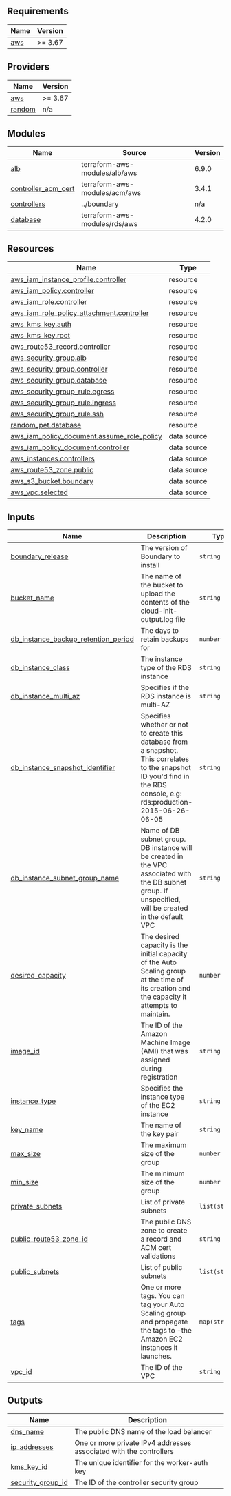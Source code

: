 <!-- BEGIN_TF_DOCS -->
## Requirements

| Name | Version |
|------|---------|
| <a name="requirement_aws"></a> [aws](#requirement\_aws) | >= 3.67 |

## Providers

| Name | Version |
|------|---------|
| <a name="provider_aws"></a> [aws](#provider\_aws) | >= 3.67 |
| <a name="provider_random"></a> [random](#provider\_random) | n/a |

## Modules

| Name | Source | Version |
|------|--------|---------|
| <a name="module_alb"></a> [alb](#module\_alb) | terraform-aws-modules/alb/aws | 6.9.0 |
| <a name="module_controller_acm_cert"></a> [controller\_acm\_cert](#module\_controller\_acm\_cert) | terraform-aws-modules/acm/aws | 3.4.1 |
| <a name="module_controllers"></a> [controllers](#module\_controllers) | ../boundary | n/a |
| <a name="module_database"></a> [database](#module\_database) | terraform-aws-modules/rds/aws | 4.2.0 |

## Resources

| Name | Type |
|------|------|
| [aws_iam_instance_profile.controller](https://registry.terraform.io/providers/hashicorp/aws/latest/docs/resources/iam_instance_profile) | resource |
| [aws_iam_policy.controller](https://registry.terraform.io/providers/hashicorp/aws/latest/docs/resources/iam_policy) | resource |
| [aws_iam_role.controller](https://registry.terraform.io/providers/hashicorp/aws/latest/docs/resources/iam_role) | resource |
| [aws_iam_role_policy_attachment.controller](https://registry.terraform.io/providers/hashicorp/aws/latest/docs/resources/iam_role_policy_attachment) | resource |
| [aws_kms_key.auth](https://registry.terraform.io/providers/hashicorp/aws/latest/docs/resources/kms_key) | resource |
| [aws_kms_key.root](https://registry.terraform.io/providers/hashicorp/aws/latest/docs/resources/kms_key) | resource |
| [aws_route53_record.controller](https://registry.terraform.io/providers/hashicorp/aws/latest/docs/resources/route53_record) | resource |
| [aws_security_group.alb](https://registry.terraform.io/providers/hashicorp/aws/latest/docs/resources/security_group) | resource |
| [aws_security_group.controller](https://registry.terraform.io/providers/hashicorp/aws/latest/docs/resources/security_group) | resource |
| [aws_security_group.database](https://registry.terraform.io/providers/hashicorp/aws/latest/docs/resources/security_group) | resource |
| [aws_security_group_rule.egress](https://registry.terraform.io/providers/hashicorp/aws/latest/docs/resources/security_group_rule) | resource |
| [aws_security_group_rule.ingress](https://registry.terraform.io/providers/hashicorp/aws/latest/docs/resources/security_group_rule) | resource |
| [aws_security_group_rule.ssh](https://registry.terraform.io/providers/hashicorp/aws/latest/docs/resources/security_group_rule) | resource |
| [random_pet.database](https://registry.terraform.io/providers/hashicorp/random/latest/docs/resources/pet) | resource |
| [aws_iam_policy_document.assume_role_policy](https://registry.terraform.io/providers/hashicorp/aws/latest/docs/data-sources/iam_policy_document) | data source |
| [aws_iam_policy_document.controller](https://registry.terraform.io/providers/hashicorp/aws/latest/docs/data-sources/iam_policy_document) | data source |
| [aws_instances.controllers](https://registry.terraform.io/providers/hashicorp/aws/latest/docs/data-sources/instances) | data source |
| [aws_route53_zone.public](https://registry.terraform.io/providers/hashicorp/aws/latest/docs/data-sources/route53_zone) | data source |
| [aws_s3_bucket.boundary](https://registry.terraform.io/providers/hashicorp/aws/latest/docs/data-sources/s3_bucket) | data source |
| [aws_vpc.selected](https://registry.terraform.io/providers/hashicorp/aws/latest/docs/data-sources/vpc) | data source |

## Inputs

| Name | Description | Type | Default | Required |
|------|-------------|------|---------|:--------:|
| <a name="input_boundary_release"></a> [boundary\_release](#input\_boundary\_release) | The version of Boundary to install | `string` | `"0.7.5"` | no |
| <a name="input_bucket_name"></a> [bucket\_name](#input\_bucket\_name) | The name of the bucket to upload the contents of the cloud-init-output.log file | `string` | n/a | yes |
| <a name="input_db_instance_backup_retention_period"></a> [db\_instance\_backup\_retention\_period](#input\_db\_instance\_backup\_retention\_period) | The days to retain backups for | `number` | `7` | no |
| <a name="input_db_instance_class"></a> [db\_instance\_class](#input\_db\_instance\_class) | The instance type of the RDS instance | `string` | `"db.t3.micro"` | no |
| <a name="input_db_instance_multi_az"></a> [db\_instance\_multi\_az](#input\_db\_instance\_multi\_az) | Specifies if the RDS instance is multi-AZ | `string` | `false` | no |
| <a name="input_db_instance_snapshot_identifier"></a> [db\_instance\_snapshot\_identifier](#input\_db\_instance\_snapshot\_identifier) | Specifies whether or not to create this database from a snapshot. This correlates to the snapshot ID you'd find in the RDS console, e.g: rds:production-2015-06-26-06-05 | `string` | `null` | no |
| <a name="input_db_instance_subnet_group_name"></a> [db\_instance\_subnet\_group\_name](#input\_db\_instance\_subnet\_group\_name) | Name of DB subnet group. DB instance will be created in the VPC associated with the DB subnet group. If unspecified, will be created in the default VPC | `string` | n/a | yes |
| <a name="input_desired_capacity"></a> [desired\_capacity](#input\_desired\_capacity) | The desired capacity is the initial capacity of the Auto Scaling group at the time of its creation and the capacity it attempts to maintain. | `number` | `3` | no |
| <a name="input_image_id"></a> [image\_id](#input\_image\_id) | The ID of the Amazon Machine Image (AMI) that was assigned during registration | `string` | n/a | yes |
| <a name="input_instance_type"></a> [instance\_type](#input\_instance\_type) | Specifies the instance type of the EC2 instance | `string` | `"t3.small"` | no |
| <a name="input_key_name"></a> [key\_name](#input\_key\_name) | The name of the key pair | `string` | `null` | no |
| <a name="input_max_size"></a> [max\_size](#input\_max\_size) | The maximum size of the group | `number` | `3` | no |
| <a name="input_min_size"></a> [min\_size](#input\_min\_size) | The minimum size of the group | `number` | `3` | no |
| <a name="input_private_subnets"></a> [private\_subnets](#input\_private\_subnets) | List of private subnets | `list(string)` | n/a | yes |
| <a name="input_public_route53_zone_id"></a> [public\_route53\_zone\_id](#input\_public\_route53\_zone\_id) | The public DNS zone to create a record and ACM cert validations | `string` | n/a | yes |
| <a name="input_public_subnets"></a> [public\_subnets](#input\_public\_subnets) | List of public subnets | `list(string)` | n/a | yes |
| <a name="input_tags"></a> [tags](#input\_tags) | One or more tags. You can tag your Auto Scaling group and propagate the tags to -the Amazon EC2 instances it launches. | `map(string)` | `{}` | no |
| <a name="input_vpc_id"></a> [vpc\_id](#input\_vpc\_id) | The ID of the VPC | `string` | n/a | yes |

## Outputs

| Name | Description |
|------|-------------|
| <a name="output_dns_name"></a> [dns\_name](#output\_dns\_name) | The public DNS name of the load balancer |
| <a name="output_ip_addresses"></a> [ip\_addresses](#output\_ip\_addresses) | One or more private IPv4 addresses associated with the controllers |
| <a name="output_kms_key_id"></a> [kms\_key\_id](#output\_kms\_key\_id) | The unique identifier for the worker-auth key |
| <a name="output_security_group_id"></a> [security\_group\_id](#output\_security\_group\_id) | The ID of the controller security group |
<!-- END_TF_DOCS -->
